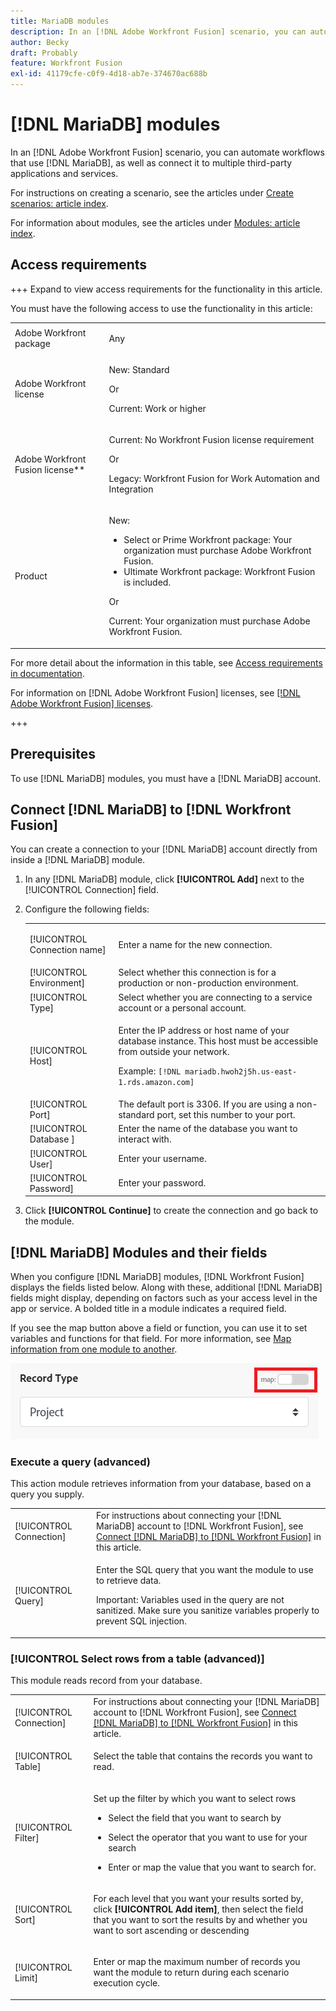 ```yaml
---
title: MariaDB modules
description: In an [!DNL Adobe Workfront Fusion] scenario, you can automate workflows that use [!DNL MariaDB], as well as connect it to multiple third-party applications and services.
author: Becky
draft: Probably
feature: Workfront Fusion
exl-id: 41179cfe-c0f9-4d18-ab7e-374670ac688b
---
```

# [!DNL MariaDB] modules

In an [!DNL Adobe Workfront Fusion] scenario, you can automate workflows that use [!DNL MariaDB], as well as connect it to multiple third-party applications and services.

For instructions on creating a scenario, see the articles under [Create scenarios: article index](/help/workfront-fusion/create-scenarios/create-scenarios-toc.md).

For information about modules, see the articles under [Modules: article index](/help/workfront-fusion/references/modules/modules-toc.md).

## Access requirements

+++ Expand to view access requirements for the functionality in this article.

You must have the following access to use the functionality in this article:

<table style="table-layout:auto">
 <col> 
 <col> 
 <tbody> 
  <tr> 
   <td role="rowheader">Adobe Workfront package</td> 
   <td> <p>Any</p> </td> 
  </tr> 
  <tr data-mc-conditions=""> 
   <td role="rowheader">Adobe Workfront license</td> 
   <td> <p>New: Standard</p><p>Or</p><p>Current:  Work or higher</p> </td> 
  </tr> 
  <tr> 
   <td role="rowheader">Adobe Workfront Fusion license**</td> 
   <td>
   <p>Current: No Workfront Fusion license requirement</p>
   <p>Or</p>
   <p>Legacy: Workfront Fusion for Work Automation and Integration </p>
   </td> 
  </tr> 
  <tr> 
   <td role="rowheader">Product</td> 
   <td>
   <p>New:</p> <ul><li>Select or Prime Workfront package: Your organization must purchase Adobe Workfront Fusion.</li><li>Ultimate Workfront package: Workfront Fusion is included.</li></ul>
   <p>Or</p>
   <p>Current: Your organization must purchase Adobe Workfront Fusion.</p>
   </td> 
  </tr>
 </tbody> 
</table>

For more detail about the information in this table, see [Access requirements in documentation](/help/workfront-fusion/references/licenses-and-roles/access-level-requirements-in-documentation.md).

For information on [!DNL Adobe Workfront Fusion] licenses, see [[!DNL Adobe Workfront Fusion] licenses](/help/workfront-fusion/set-up-and-manage-workfront-fusion/licensing-operations-overview/license-automation-vs-integration.md).

+++

## Prerequisites

To use [!DNL MariaDB] modules, you must have a [!DNL MariaDB] account.

## Connect [!DNL MariaDB] to [!DNL Workfront Fusion] 

You can create a connection to your [!DNL MariaDB] account directly from inside a [!DNL MariaDB] module.

1. In any [!DNL MariaDB] module, click **[!UICONTROL Add]** next to the [!UICONTROL Connection] field.
1. Configure the following fields:

   <table style="table-layout:auto"> 
    <col> 
    <col> 
    <tbody> 
     <tr> 
      <td role="rowheader"> <p>[!UICONTROL Connection name]</p> </td> 
      <td> <p>Enter a name for the new connection.</p> </td> 
     </tr> 
        <tr>
        <td role="rowheader">[!UICONTROL Environment]</td>
        <td>Select whether this connection is for a production or non-production environment.</td>
        </tr>
        <tr>
        <td role="rowheader">[!UICONTROL Type]</td>
        <td>Select whether you are connecting to a service account or a personal account.</td>
        </tr>
     <tr> 
      <td role="rowheader">[!UICONTROL Host]</td> 
      <td> <p>Enter the IP address or host name of your database instance. This host must be accessible from outside your network.</p> <p>Example: <code>[!DNL mariadb.hwoh2j5h.us-east-1.rds.amazon.com]</code></p> </td> 
     </tr> 
     <tr> 
      <td role="rowheader">[!UICONTROL Port]</td> 
      <td>The default port is 3306. If you are using a non-standard port, set this number to your port. </td> 
     </tr> 
     <tr> 
      <td role="rowheader">[!UICONTROL Database ]</td> 
      <td>Enter the name of the database you want to interact with.</td> 
     </tr> 
     <tr> 
      <td role="rowheader">[!UICONTROL User]</td> 
      <td>Enter your username.</td> 
     </tr> 
     <tr> 
      <td role="rowheader">[!UICONTROL Password]</td> 
      <td>Enter your password.</td> 
     </tr> 
    </tbody> 
   </table>

1. Click **[!UICONTROL Continue]** to create the connection and go back to the module.

## [!DNL MariaDB] Modules and their fields

When you configure [!DNL MariaDB] modules, [!DNL Workfront Fusion] displays the fields listed below. Along with these, additional [!DNL MariaDB] fields might display, depending on factors such as your access level in the app or service. A bolded title in a module indicates a required field.

If you see the map button above a field or function, you can use it to set variables and functions for that field. For more information, see [Map information from one module to another](/help/workfront-fusion/create-scenarios/map-data/map-data-from-one-to-another.md).

![Map toggle](/help/workfront-fusion/references/apps-and-modules/assets/map-toggle-350x74.png)

### Execute a query (advanced)

This action module retrieves information from your database, based on a query you supply.

<table style="table-layout:auto"> 
 <col> 
 <col> 
 <tbody> 
  <tr> 
   <td role="rowheader">[!UICONTROL Connection]</td> 
   <td>For instructions about connecting your [!DNL MariaDB] account to [!DNL Workfront Fusion], see <a href="#connect-mariadb-to-workfront-fusion" class="MCXref xref">Connect [!DNL MariaDB] to [!DNL Workfront Fusion]</a> in this article.</td> 
  </tr> 
  <tr> 
   <td role="rowheader">[!UICONTROL Query]</td> 
   <td> <p>Enter the SQL query that you want the module to use to retrieve data.</p> <p>Important: Variables used in the query are not sanitized. Make sure you sanitize variables properly to prevent SQL injection.</p> </td> 
  </tr> 
 </tbody> 
</table>

### [!UICONTROL Select rows from a table (advanced)]

This module reads record from your database.

<table style="table-layout:auto"> 
 <col> 
 <col> 
 <tbody> 
  <tr> 
   <td role="rowheader">[!UICONTROL Connection]</td> 
   <td>For instructions about connecting your [!DNL MariaDB] account to [!DNL Workfront Fusion], see <a href="#connect-mariadb-to-workfront-fusion" class="MCXref xref">Connect [!DNL MariaDB] to [!DNL Workfront Fusion]</a> in this article.</td> 
  </tr> 
  <tr> 
   <td role="rowheader">[!UICONTROL Table]</td> 
   <td> <p>Select the table that contains the records you want to read.</p> </td> 
  </tr> 
  <tr> 
   <td role="rowheader">[!UICONTROL Filter]</td> 
   <td> <p>Set up the filter by which you want to select rows</p> 
    <ul> 
     <li> <p>Select the field that you want to search by</p> </li> 
     <li> <p>Select the operator that you want to use for your search</p> </li> 
     <li> <p>Enter or map the value that you want to search for.</p> </li> 
    </ul> </td> 
  </tr> 
  <tr> 
   <td role="rowheader">[!UICONTROL Sort] </td> 
   <td> <p>For each level that you want your results sorted by, click <strong>[!UICONTROL Add item]</strong>, then select the field that you want to sort the results by and whether you want to sort ascending or descending</p> </td> 
  </tr> 
  <tr> 
   <td role="rowheader">[!UICONTROL Limit]</td> 
   <td> <p>Enter or map the maximum number of records you want the module to return during each scenario execution cycle.</p> </td> 
  </tr> 
 </tbody> 
</table>
